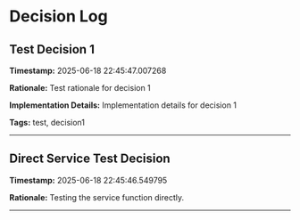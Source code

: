 # Decision Log

## Test Decision 1

**Timestamp:** 2025-06-18 22:45:47.007268

**Rationale:**
Test rationale for decision 1

**Implementation Details:**
Implementation details for decision 1

**Tags:** test, decision1

---
## Direct Service Test Decision

**Timestamp:** 2025-06-18 22:45:46.549795

**Rationale:**
Testing the service function directly.

---

